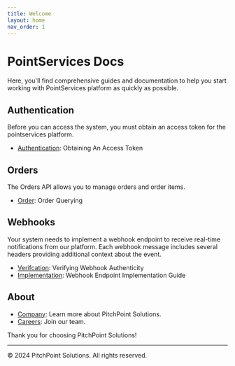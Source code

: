 ```yaml
---
title: Welcome
layout: home
nav_order: 1
---
```


# PointServices Docs

Here, you'll find comprehensive guides and documentation to help you start working with PointServices platform as quickly as possible.

## Authentication
Before you can access the system, you must obtain an access token for the pointservices platform.
- [Authentication](/authentication/access_token): Obtaining An Access Token

## Orders
The Orders API allows you to manage orders and order items.
- [Order](/orders/querying): Order Querying

## Webhooks
Your system needs to implement a webhook endpoint to receive real-time notifications from our platform. Each webhook message includes several headers providing additional context about the event.
- [Verifcation](/webhooks/verification): Verifying Webhook Authenticity
- [Implementation](/webhooks/implementation): Webhook Endpoint Implementation Guide

## About

- [Company](https://www.pitchpointsolutions.com/): Learn more about PitchPoint Solutions.
- [Careers](https://pitchpointsolutions.com/company/employment/): Join our team.


Thank you for choosing PitchPoint Solutions!

---

© 2024 PitchPoint Solutions. All rights reserved.
